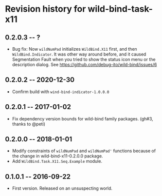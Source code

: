 # Revision history for wild-bind-task-x11

## 0.2.0.3  -- ?

* Bug fix: Now `wildNumPad` initializes `WildBind.X11` first, and then `WildBind.Indicator`.
  It was other way around before, and it caused Segmentation Fault when you tried to show the status icon menu or the description dialog.
  See https://github.com/debug-ito/wild-bind/issues/6

## 0.2.0.2  -- 2020-12-30

* Confirm build with `wind-bind-indicator-1.0.0.0`

## 0.2.0.1  -- 2017-01-02

* Fix dependency version bounds for wild-bind family packages.
  (gh#3, thanks to @peti)


## 0.2.0.0  -- 2018-01-01

* Modify constraints of `wildNumPad` and `wildNumPad'` functions
  because of the change in wild-bind-x11-0.2.0.0 package.
* Add `WildBind.Task.X11.Seq.Example` module.


## 0.1.0.1  -- 2016-09-22

* First version. Released on an unsuspecting world.
